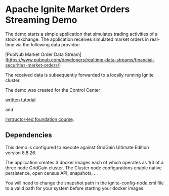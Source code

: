 # Apache Ignite Market Orders Streaming Demo

The demo starts a simple application that simulates trading activities of a stock exchange. 
The application receives simulated market orders in real-time via the following data providor:

[PubNub Market Order Data Stream]
(https://www.pubnub.com/developers/realtime-data-streams/financial-securities-market-orders/)

The received data is subsequently forwarded to a locally running Ignite cluster.

The demo was created for the Control Center 

[written tutorial](https://www.gridgain.com/docs/tutorials/management-monitoring/overview) 

and 

[instructor-led foundation course](https://www.gridgain.com/products/services/training/how-monitor-and-manage-apache-ignite-gridgain-control-center).

## Dependencies

This demo is configured to execute against GridGain Ultimate Edition version 8.8.26.

The application creates 3 docker images each of which operates as 1/3 of a three node
GridGain cluster. The Cluster node configurations enable native persistence, open census
API, snapshots, ... 

You will need to change the snapshot path in the ignite-config-node.xml file to a valid
path for your system before starting your docker images.


